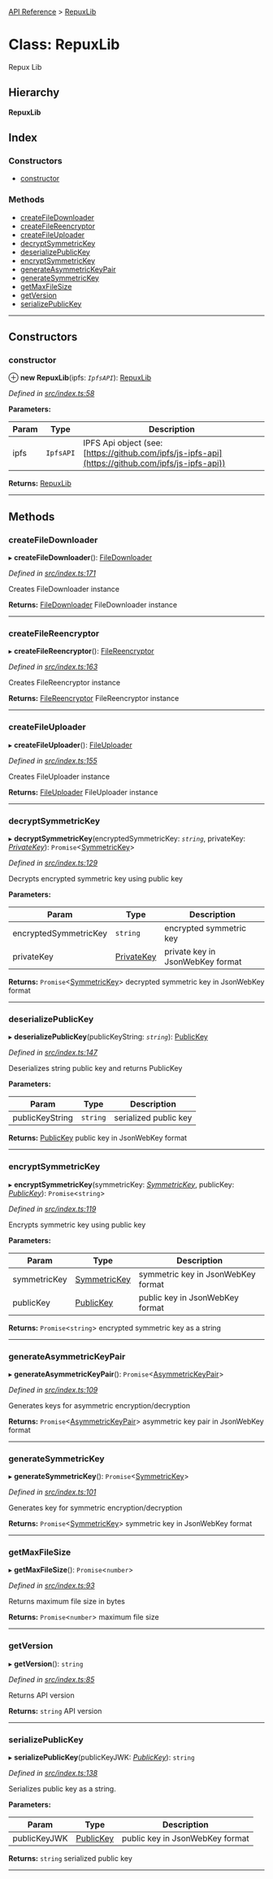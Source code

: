 [API Reference](../README.md) > [RepuxLib](../classes/repuxlib.md)

# Class: RepuxLib

Repux Lib

## Hierarchy

**RepuxLib**

## Index

### Constructors

* [constructor](repuxlib.md#constructor)

### Methods

* [createFileDownloader](repuxlib.md#createfiledownloader)
* [createFileReencryptor](repuxlib.md#createfilereencryptor)
* [createFileUploader](repuxlib.md#createfileuploader)
* [decryptSymmetricKey](repuxlib.md#decryptsymmetrickey)
* [deserializePublicKey](repuxlib.md#deserializepublickey)
* [encryptSymmetricKey](repuxlib.md#encryptsymmetrickey)
* [generateAsymmetricKeyPair](repuxlib.md#generateasymmetrickeypair)
* [generateSymmetricKey](repuxlib.md#generatesymmetrickey)
* [getMaxFileSize](repuxlib.md#getmaxfilesize)
* [getVersion](repuxlib.md#getversion)
* [serializePublicKey](repuxlib.md#serializepublickey)

---

## Constructors

<a id="constructor"></a>

###  constructor

⊕ **new RepuxLib**(ipfs: *`IpfsAPI`*): [RepuxLib](repuxlib.md)

*Defined in [src/index.ts:58](https://github.com/repux/repux-lib/blob/7768859/src/index.ts#L58)*

**Parameters:**

| Param | Type | Description |
| ------ | ------ | ------ |
| ipfs | `IpfsAPI` |  IPFS Api object (see: [https://github.com/ipfs/js-ipfs-api](https://github.com/ipfs/js-ipfs-api)) |

**Returns:** [RepuxLib](repuxlib.md)

___

## Methods

<a id="createfiledownloader"></a>

###  createFileDownloader

▸ **createFileDownloader**(): [FileDownloader](filedownloader.md)

*Defined in [src/index.ts:171](https://github.com/repux/repux-lib/blob/7768859/src/index.ts#L171)*

Creates FileDownloader instance

**Returns:** [FileDownloader](filedownloader.md)
FileDownloader instance

___
<a id="createfilereencryptor"></a>

###  createFileReencryptor

▸ **createFileReencryptor**(): [FileReencryptor](filereencryptor.md)

*Defined in [src/index.ts:163](https://github.com/repux/repux-lib/blob/7768859/src/index.ts#L163)*

Creates FileReencryptor instance

**Returns:** [FileReencryptor](filereencryptor.md)
FileReencryptor instance

___
<a id="createfileuploader"></a>

###  createFileUploader

▸ **createFileUploader**(): [FileUploader](fileuploader.md)

*Defined in [src/index.ts:155](https://github.com/repux/repux-lib/blob/7768859/src/index.ts#L155)*

Creates FileUploader instance

**Returns:** [FileUploader](fileuploader.md)
FileUploader instance

___
<a id="decryptsymmetrickey"></a>

###  decryptSymmetricKey

▸ **decryptSymmetricKey**(encryptedSymmetricKey: *`string`*, privateKey: *[PrivateKey](../interfaces/privatekey.md)*): `Promise`<[SymmetricKey](../interfaces/symmetrickey.md)>

*Defined in [src/index.ts:129](https://github.com/repux/repux-lib/blob/7768859/src/index.ts#L129)*

Decrypts encrypted symmetric key using public key

**Parameters:**

| Param | Type | Description |
| ------ | ------ | ------ |
| encryptedSymmetricKey | `string` |  encrypted symmetric key |
| privateKey | [PrivateKey](../interfaces/privatekey.md) |  private key in JsonWebKey format |

**Returns:** `Promise`<[SymmetricKey](../interfaces/symmetrickey.md)>
decrypted symmetric key in JsonWebKey format

___
<a id="deserializepublickey"></a>

###  deserializePublicKey

▸ **deserializePublicKey**(publicKeyString: *`string`*): [PublicKey](../interfaces/publickey.md)

*Defined in [src/index.ts:147](https://github.com/repux/repux-lib/blob/7768859/src/index.ts#L147)*

Deserializes string public key and returns PublicKey

**Parameters:**

| Param | Type | Description |
| ------ | ------ | ------ |
| publicKeyString | `string` |  serialized public key |

**Returns:** [PublicKey](../interfaces/publickey.md)
public key in JsonWebKey format

___
<a id="encryptsymmetrickey"></a>

###  encryptSymmetricKey

▸ **encryptSymmetricKey**(symmetricKey: *[SymmetricKey](../interfaces/symmetrickey.md)*, publicKey: *[PublicKey](../interfaces/publickey.md)*): `Promise`<`string`>

*Defined in [src/index.ts:119](https://github.com/repux/repux-lib/blob/7768859/src/index.ts#L119)*

Encrypts symmetric key using public key

**Parameters:**

| Param | Type | Description |
| ------ | ------ | ------ |
| symmetricKey | [SymmetricKey](../interfaces/symmetrickey.md) |  symmetric key in JsonWebKey format |
| publicKey | [PublicKey](../interfaces/publickey.md) |  public key in JsonWebKey format |

**Returns:** `Promise`<`string`>
encrypted symmetric key as a string

___
<a id="generateasymmetrickeypair"></a>

###  generateAsymmetricKeyPair

▸ **generateAsymmetricKeyPair**(): `Promise`<[AsymmetricKeyPair](../interfaces/asymmetrickeypair.md)>

*Defined in [src/index.ts:109](https://github.com/repux/repux-lib/blob/7768859/src/index.ts#L109)*

Generates keys for asymmetric encryption/decryption

**Returns:** `Promise`<[AsymmetricKeyPair](../interfaces/asymmetrickeypair.md)>
asymmetric key pair in JsonWebKey format

___
<a id="generatesymmetrickey"></a>

###  generateSymmetricKey

▸ **generateSymmetricKey**(): `Promise`<[SymmetricKey](../interfaces/symmetrickey.md)>

*Defined in [src/index.ts:101](https://github.com/repux/repux-lib/blob/7768859/src/index.ts#L101)*

Generates key for symmetric encryption/decryption

**Returns:** `Promise`<[SymmetricKey](../interfaces/symmetrickey.md)>
symmetric key in JsonWebKey format

___
<a id="getmaxfilesize"></a>

###  getMaxFileSize

▸ **getMaxFileSize**(): `Promise`<`number`>

*Defined in [src/index.ts:93](https://github.com/repux/repux-lib/blob/7768859/src/index.ts#L93)*

Returns maximum file size in bytes

**Returns:** `Promise`<`number`>
maximum file size

___
<a id="getversion"></a>

###  getVersion

▸ **getVersion**(): `string`

*Defined in [src/index.ts:85](https://github.com/repux/repux-lib/blob/7768859/src/index.ts#L85)*

Returns API version

**Returns:** `string`
API version

___
<a id="serializepublickey"></a>

###  serializePublicKey

▸ **serializePublicKey**(publicKeyJWK: *[PublicKey](../interfaces/publickey.md)*): `string`

*Defined in [src/index.ts:138](https://github.com/repux/repux-lib/blob/7768859/src/index.ts#L138)*

Serializes public key as a string.

**Parameters:**

| Param | Type | Description |
| ------ | ------ | ------ |
| publicKeyJWK | [PublicKey](../interfaces/publickey.md) |  public key in JsonWebKey format |

**Returns:** `string`
serialized public key

___

